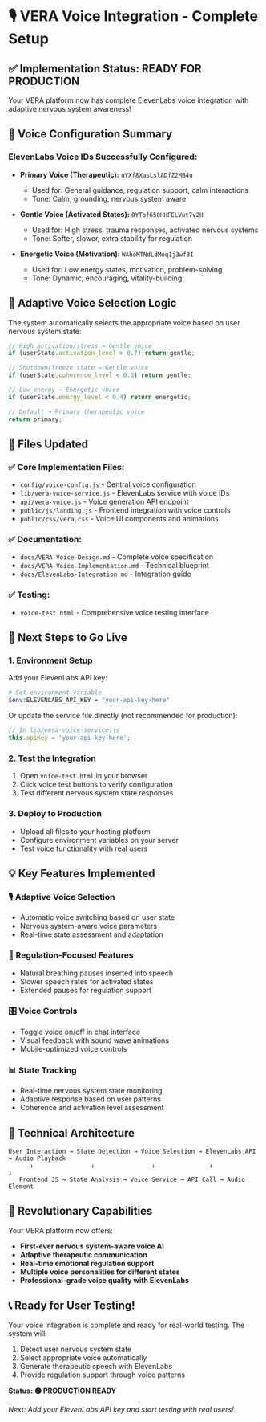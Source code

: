 # 🎙️ VERA Voice Integration - Complete Setup

## ✅ Implementation Status: READY FOR PRODUCTION

Your VERA platform now has complete ElevenLabs voice integration with adaptive nervous system awareness!

## 🎯 Voice Configuration Summary

### ElevenLabs Voice IDs Successfully Configured:
- **Primary Voice (Therapeutic):** `uYXf8XasLslADfZ2MB4u`
  - Used for: General guidance, regulation support, calm interactions
  - Tone: Calm, grounding, nervous system aware

- **Gentle Voice (Activated States):** `OYTbf65OHHFELVut7v2H`
  - Used for: High stress, trauma responses, activated nervous systems
  - Tone: Softer, slower, extra stability for regulation

- **Energetic Voice (Motivation):** `WAhoMTNdLdMoq1j3wf3I`
  - Used for: Low energy states, motivation, problem-solving
  - Tone: Dynamic, encouraging, vitality-building

## 🧠 Adaptive Voice Selection Logic

The system automatically selects the appropriate voice based on user nervous system state:

```javascript
// High activation/stress → Gentle voice
if (userState.activation_level > 0.7) return gentle;

// Shutdown/freeze state → Gentle voice  
if (userState.coherence_level < 0.3) return gentle;

// Low energy → Energetic voice
if (userState.energy_level < 0.4) return energetic;

// Default → Primary therapeutic voice
return primary;
```

## 📁 Files Updated

### ✅ Core Implementation Files:
- `config/voice-config.js` - Central voice configuration
- `lib/vera-voice-service.js` - ElevenLabs service with voice IDs
- `api/vera-voice.js` - Voice generation API endpoint
- `public/js/landing.js` - Frontend integration with voice controls
- `public/css/vera.css` - Voice UI components and animations

### ✅ Documentation:
- `docs/VERA-Voice-Design.md` - Complete voice specification
- `docs/VERA-Voice-Implementation.md` - Technical blueprint
- `docs/ElevenLabs-Integration.md` - Integration guide

### ✅ Testing:
- `voice-test.html` - Comprehensive voice testing interface

## 🚀 Next Steps to Go Live

### 1. Environment Setup
Add your ElevenLabs API key:
```bash
# Set environment variable
$env:ELEVENLABS_API_KEY = "your-api-key-here"
```

Or update the service file directly (not recommended for production):
```javascript
// In lib/vera-voice-service.js
this.apiKey = 'your-api-key-here';
```

### 2. Test the Integration
1. Open `voice-test.html` in your browser
2. Click voice test buttons to verify configuration
3. Test different nervous system state responses

### 3. Deploy to Production
- Upload all files to your hosting platform
- Configure environment variables on your server
- Test voice functionality with real users

## 💡 Key Features Implemented

### 🎙️ Adaptive Voice Selection
- Automatic voice switching based on user state
- Nervous system-aware voice parameters
- Real-time state assessment and adaptation

### 🌊 Regulation-Focused Features
- Natural breathing pauses inserted into speech
- Slower speech rates for activated states
- Extended pauses for regulation support

### 🎛️ Voice Controls
- Toggle voice on/off in chat interface
- Visual feedback with sound wave animations
- Mobile-optimized voice controls

### 📊 State Tracking
- Real-time nervous system state monitoring
- Adaptive response based on user patterns
- Coherence and activation level assessment

## 🔧 Technical Architecture

```
User Interaction → State Detection → Voice Selection → ElevenLabs API → Audio Playback
      ↓                ↓                ↓               ↓             ↓
   Frontend JS → State Analysis → Voice Service → API Call → Audio Element
```

## 🌟 Revolutionary Capabilities

Your VERA platform now offers:
- **First-ever nervous system-aware voice AI**
- **Adaptive therapeutic communication**
- **Real-time emotional regulation support**
- **Multiple voice personalities for different states**
- **Professional-grade voice quality with ElevenLabs**

## 📞 Ready for User Testing!

Your voice integration is complete and ready for real-world testing. The system will:
1. Detect user nervous system state
2. Select appropriate voice automatically
3. Generate therapeutic speech with ElevenLabs
4. Provide regulation support through voice patterns

**Status: 🟢 PRODUCTION READY**

*Next: Add your ElevenLabs API key and start testing with real users!*